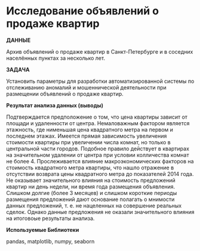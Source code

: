 # Исследование объявлений о продаже квартир

**ДАННЫЕ**

Архив объявлений о продаже квартир в Санкт-Петербурге и в соседних населённых пунктах за несколько лет.

**ЗАДАЧА**

Установить параметры для разработки автоматизированной системы по отслеживанию аномалий и мошеннической деятельности при размещении объявлений о продаже квартир.

**Результат анализа данных (выводы)**

Подтверждается предположение о том, что цена квартиры зависит от площади и удаленности от центра. Немаловажным фактором является этажность, где нименьшая цена квадратного метра на первом и последнем этажах. Имеется прямая зависимость увеличения стоимости квартиры при увеличении числа комнат, но только в центральной части городов. Подобное правило действует в квартирах на значительном удалении от центра при условии колличества комнат не более 4. Прослеживается влияние макроэкономических факторов на стоимость квадратного метра квартиры, что нашло отражение в отсутствии возврата цены квадратного метра до показателей 2014 года. Не оказывает значительного влияния на стоимость предложений квартир ни день недели, ни время года размещения объявления. Слишком долгие (более 3 месяцев) и слишком короткие периоды размещения предложений дают основание полагать о мнимости данных предложений, т. е. не нацеленных на совершение реальных сделок. Однако данные предложения не оказали значительного влияния на итоговоые результаты анализа.

**Используемые Библиотеки**

pandas, matplotlib, numpy, seaborn
